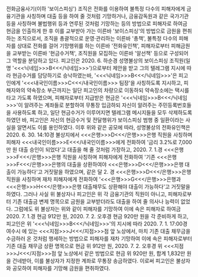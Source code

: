 전화금융사기(이하 '보이스피싱') 조직은 전화를 이용하여 불특정 다수의 피해자에게 금융기관을 사칭하며 대출 등을 하여 줄 것처럼 기망하거나, 금융감독원과 같은 국가기관 등을 사칭하며 불법행위 등과 연루된 것처럼 기망하는 등의 방법으로 피해자로 하여금 현금을 인출하게 한 후 이를 교부받아 가는 이른바 '보이스피싱'의 방법으로 금원을 편취하는 조직으로서, 조직을 총괄적으로 운영·관리하는 이른바 '총책', 불특정 다수의 피해자를 상대로 전화를 걸어 기망행위를 하는 이른바 '전화유인책', 피해자로부터 피해금원을 교부받는 이른바 '현금수거책', 조직원을 모집하는 이른바 '알선책' 등으로 구성되어 그 역할을 분담하고 있다.
피고인은 2020. 6. 하순경 성명불상의 보이스피싱 조직원(일명 '<<<닉네임>>>B<<</닉네임>>>')으로부터 제안을 받고 그의 텔레그램 지시에 따라 현금수거를 담당하기로 승낙하였는바, '<<<닉네임>>>B<<</닉네임>>>'은 피고인에게 '<<<내국인이름>>>C<<</내국인이름>>> 팀장'을 사칭하도록 지시하고, 피해자와의 약속장소 부근까지는 일단 피고인의 차량으로 이동하되 약속장소에는 택시를 타고 가도록 하였으며, 피해자로부터 지급받은 현금은 '<<<닉네임>>>B<<</닉네임>>>'이 알려주는 계좌들로 분할하여 무통장 입금하되 자신이 알려주는 주민등록번호들을 사용하도록 하고, 일단 현금수거가 이루어지면 텔레그램 메시지들을 모두 삭제하도록 하였던 바, 피고인은 자신의 현금수거 및 전달행위가 보이스피싱 범행 중 일환이라는 사실을 알면서도 이를 용인하였다.
이후 위와 같은 공모에 따라, 성명불상의 전화유인책은 2020. 6. 30. 14:10경 불상지에서 <<<은행>>>D<<</은행>>>은행 직원을 사칭하며 피해자 <<<내국인이름>>>E<<</내국인이름>>>에게 전화하여 '금리 3.2%로 7,000만 원 대출 승인이 되었다'고 대출을 해 줄 것처럼 가장하고, 2020. 7. 1.경 <<<은행>>>F<<</은행>>>은행 직원을 사칭하며 피해자에게 전화하여 '기존 <<<은행>>>F<<</은행>>>은행의 대출을 상환하여야 <<<은행>>>D<<</은행>>>은행 대출이 가능하다'고 거짓말을 하였으며, 같은 달 2. 경 <<<은행>>>D<<</은행>>>은행 직원을 사칭하며 재차 피해자에게 전화하여 '<<<은행>>>G<<</은행>>>은행과 <<<은행>>>H<<</은행>>>은행 대출채무도 상환해야 대출이 가능하다'고 거짓말을 하였다.
그러나 사실 위 불상자나 피고인은 위 각 금융기관의 직원이 아니고, 피해자로부터 기존 대출금 변제 명목으로 금원을 교부받더라도 대출을 하여 줄 의사나 능력이 없었다. 그럼에도 위 불상자는 위와 같이 피해자를 기망하여 이에 속은 피해자로 하여금 2020. 7. 1.경 현금 912만 원, 2020. 7. 2. 오후경 현금 920만 원을 각 준비하게 하고, 피고인은 위 '<<<닉네임>>>B<<</닉네임>>>'의 지시에 따라 2020. 7. 1. 17:00경 여수시 에 있는 <<<지점>>>J<<</지점>>>점 앞 노상에서, 마치 기존 대출 채무금을 수금하러 온 것처럼 행세하는 방법으로 피해자를 재차 기망하여 이에 속은 피해자로부터 기존 대출 채무금 상환 명목으로 현금 위 912만 원, 2020. 7. 2. 오후경 위 <<<지점>>>J<<</지점>>>점 앞 노상에서 같은 방법으로 현금 위 920만 원, 합계 1,832만 원을 건네받아, 이를 불상자가 지정한 계좌로 무통장 송금하였다.
이로써 피고인은 불상자와 공모하여 피해자를 기망해 금원을 편취하였다.